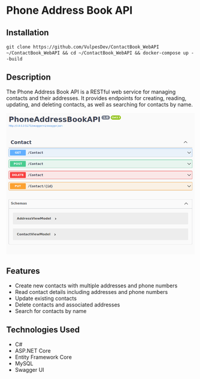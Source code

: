 # Phone Address Book API

## Installation 

```
git clone https://github.com/VulpesDev/ContactBook_WebAPI ~/ContactBook_WebAPI && cd ~/ContactBook_WebAPI && docker-compose up --build
```
## Description

The Phone Address Book API is a RESTful web service for managing contacts and their addresses. It provides endpoints for creating, reading, updating, and deleting contacts, as well as searching for contacts by name.

![Phone Address Book API Logo](img/ShowCase.png)

## Features

- Create new contacts with multiple addresses and phone numbers
- Read contact details including addresses and phone numbers
- Update existing contacts
- Delete contacts and associated addresses
- Search for contacts by name

## Technologies Used

- C#
- ASP.NET Core
- Entity Framework Core
- MySQL
- Swagger UI
